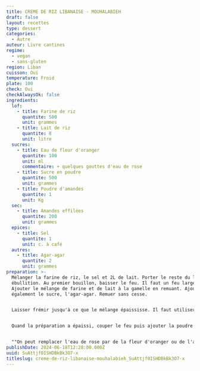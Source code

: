```yaml
---
title: CREME DE RIZ LIBANAISE - MOUHALABIEH
draft: false
layout: recettes
type: dessert
categories:
  - Autre
auteur: Livre cantines
regime:
  - vegan
  - sans-gluten
region: Liban
cuisson: Oui
temperature: Froid
plate: 100
check: Oui
checkAlwaysOk: false
ingredients:
  lof:
    - title: Farine de riz
      quantite: 500
      unit: grammes
    - title: Lait de riz
      quantite: 8
      unit: litre
  sucres:
    - title: Eau de fleur d'oranger
      quantite: 100
      unit: ml
      commentaire: + quelques gouttes d'eau de rose
    - title: Sucre en poudre
      quantite: 500
      unit: grammes
    - title: Poudre d'amandes
      quantite: 1
      unit: Kg
  sec:
    - title: Amandes effilées
      quantite: 200
      unit: grammes
  epices:
    - title: Sel
      quantite: 1
      unit: c. à café
  autres:
    - title: Agar-agar
      quantite: 2
      unit: grammes
preparation: >-
  Mélanger la farine de riz, le sel et 2L de lait. Porter le reste du lait à
  ébullition. Au premier bouillon, baisser le feu. Il faut un feu large et doux.
  Ajouter le mélange de farine et de lait à la gamelle en remuant. Ajouter
  également le sucre, l'agar-agar. Remuer sans cesse.


  Laisser frémir jusqu'à ce que le mélange épaississe. Il faut utiliser une spatule en bois \[ndt: et qui pue pas l'oignon!] et bien  passer au fond (c'est un peu comme la béchamel). Si la préparation commence à accrocher parce qu'on a oublié de remuer à un moment, il ne faut pas trop racler au fond : on risque de faire des grumeaux ; dans ce cas, le mieux est de changer de gamelle.


  Quand la préparation a épaissi, couper le feu puis ajouter la poudre d'amande. Laisser tiédir puis ajouter l'eau \[florale]. Mettre en pots et laisser complètement refroidir. \[ndt: verser avec un pichet c'est carrément plus pratique qu'une louche]


  ""On peut remplacer l'eau de rose par de la fleur d'oranger ou de l'amaretto. On peut également remplacer l'eau de rose et une partie du sucre par un sirop de rose (ou une autre saveur).""
publishDate: 2024-06-18T12:28:00.000Z
uuid: SuAttjf0ISHDBkBk3O7-x
titleslug: creme-de-riz-libanaise-mouhalabieh_SuAttjf0ISHDBkBk3O7-x
---
```

